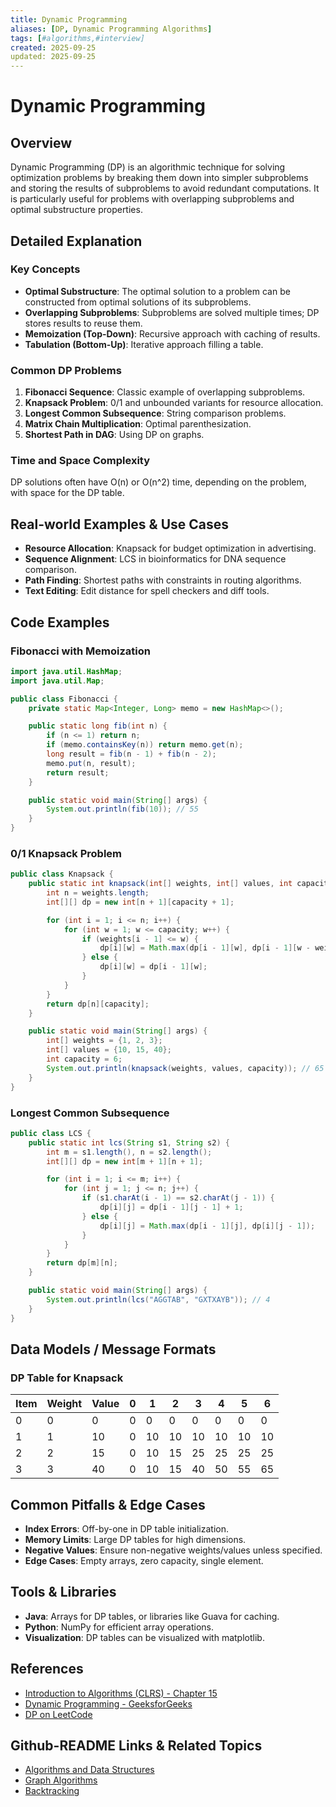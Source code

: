 ```yaml
---
title: Dynamic Programming
aliases: [DP, Dynamic Programming Algorithms]
tags: [#algorithms,#interview]
created: 2025-09-25
updated: 2025-09-25
---
```


# Dynamic Programming

## Overview

Dynamic Programming (DP) is an algorithmic technique for solving optimization problems by breaking them down into simpler subproblems and storing the results of subproblems to avoid redundant computations. It is particularly useful for problems with overlapping subproblems and optimal substructure properties.

## Detailed Explanation

### Key Concepts

- **Optimal Substructure**: The optimal solution to a problem can be constructed from optimal solutions of its subproblems.
- **Overlapping Subproblems**: Subproblems are solved multiple times; DP stores results to reuse them.
- **Memoization (Top-Down)**: Recursive approach with caching of results.
- **Tabulation (Bottom-Up)**: Iterative approach filling a table.

### Common DP Problems

1. **Fibonacci Sequence**: Classic example of overlapping subproblems.
2. **Knapsack Problem**: 0/1 and unbounded variants for resource allocation.
3. **Longest Common Subsequence**: String comparison problems.
4. **Matrix Chain Multiplication**: Optimal parenthesization.
5. **Shortest Path in DAG**: Using DP on graphs.

### Time and Space Complexity

DP solutions often have O(n) or O(n^2) time, depending on the problem, with space for the DP table.

## Real-world Examples & Use Cases

- **Resource Allocation**: Knapsack for budget optimization in advertising.
- **Sequence Alignment**: LCS in bioinformatics for DNA sequence comparison.
- **Path Finding**: Shortest paths with constraints in routing algorithms.
- **Text Editing**: Edit distance for spell checkers and diff tools.

## Code Examples

### Fibonacci with Memoization

```java
import java.util.HashMap;
import java.util.Map;

public class Fibonacci {
    private static Map<Integer, Long> memo = new HashMap<>();

    public static long fib(int n) {
        if (n <= 1) return n;
        if (memo.containsKey(n)) return memo.get(n);
        long result = fib(n - 1) + fib(n - 2);
        memo.put(n, result);
        return result;
    }

    public static void main(String[] args) {
        System.out.println(fib(10)); // 55
    }
}
```

### 0/1 Knapsack Problem

```java
public class Knapsack {
    public static int knapsack(int[] weights, int[] values, int capacity) {
        int n = weights.length;
        int[][] dp = new int[n + 1][capacity + 1];

        for (int i = 1; i <= n; i++) {
            for (int w = 1; w <= capacity; w++) {
                if (weights[i - 1] <= w) {
                    dp[i][w] = Math.max(dp[i - 1][w], dp[i - 1][w - weights[i - 1]] + values[i - 1]);
                } else {
                    dp[i][w] = dp[i - 1][w];
                }
            }
        }
        return dp[n][capacity];
    }

    public static void main(String[] args) {
        int[] weights = {1, 2, 3};
        int[] values = {10, 15, 40};
        int capacity = 6;
        System.out.println(knapsack(weights, values, capacity)); // 65
    }
}
```

### Longest Common Subsequence

```java
public class LCS {
    public static int lcs(String s1, String s2) {
        int m = s1.length(), n = s2.length();
        int[][] dp = new int[m + 1][n + 1];

        for (int i = 1; i <= m; i++) {
            for (int j = 1; j <= n; j++) {
                if (s1.charAt(i - 1) == s2.charAt(j - 1)) {
                    dp[i][j] = dp[i - 1][j - 1] + 1;
                } else {
                    dp[i][j] = Math.max(dp[i - 1][j], dp[i][j - 1]);
                }
            }
        }
        return dp[m][n];
    }

    public static void main(String[] args) {
        System.out.println(lcs("AGGTAB", "GXTXAYB")); // 4
    }
}
```

## Data Models / Message Formats

### DP Table for Knapsack

| Item | Weight | Value | 0 | 1 | 2 | 3 | 4 | 5 | 6 |
|------|--------|-------|---|---|---|---|---|---|---|
| 0    | 0      | 0     | 0 | 0 | 0 | 0 | 0 | 0 | 0 |
| 1    | 1      | 10    | 0 | 10| 10| 10| 10| 10| 10|
| 2    | 2      | 15    | 0 | 10| 15| 25| 25| 25| 25|
| 3    | 3      | 40    | 0 | 10| 15| 40| 50| 55| 65|

## Common Pitfalls & Edge Cases

- **Index Errors**: Off-by-one in DP table initialization.
- **Memory Limits**: Large DP tables for high dimensions.
- **Negative Values**: Ensure non-negative weights/values unless specified.
- **Edge Cases**: Empty arrays, zero capacity, single element.

## Tools & Libraries

- **Java**: Arrays for DP tables, or libraries like Guava for caching.
- **Python**: NumPy for efficient array operations.
- **Visualization**: DP tables can be visualized with matplotlib.

## References

- [Introduction to Algorithms (CLRS) - Chapter 15](https://mitpress.mit.edu/9780262033848/introduction-to-algorithms/)
- [Dynamic Programming - GeeksforGeeks](https://www.geeksforgeeks.org/dynamic-programming/)
- [DP on LeetCode](https://leetcode.com/problemset/all/?search=dynamic)

## Github-README Links & Related Topics

- [Algorithms and Data Structures](./../algorithms/algorithms-and-data-structures)
- [Graph Algorithms](./../algorithms/graph-algorithms)
- [Backtracking](./../algorithms/backtracking)